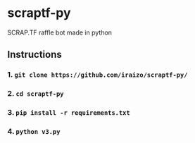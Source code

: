 # scraptf-py
SCRAP.TF raffle bot made in python

## Instructions
### 1. `git clone https://github.com/iraizo/scraptf-py/`
### 2. `cd scraptf-py`
### 3. `pip install -r requirements.txt`
### 4. `python v3.py`
